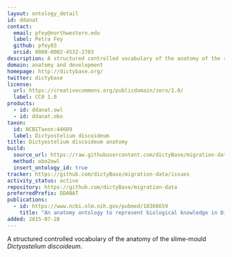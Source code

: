 ```yaml
---
layout: ontology_detail
id: ddanat
contact:
  email: pfey@northwestern.edu
  label: Petra Fey
  github: pfey03
  orcid: 0000-0002-4532-2703
description: A structured controlled vocabulary of the anatomy of the slime-mold Dictyostelium discoideum
domain: anatomy and development
homepage: http://dictybase.org/
twitter: dictybase
license:
  url: https://creativecommons.org/publicdomain/zero/1.0/
  label: CC0 1.0
products:
  - id: ddanat.owl
  - id: ddanat.obo
taxon:
  id: NCBITaxon:44689
  label: Dictyostelium discoideum
title: Dictyostelium discoideum anatomy
build:
  source_url: https://raw.githubusercontent.com/dictyBase/migration-data/master/ontologies/dicty_anatomy.obo
  method: obo2owl
  insert_ontology_id: true
tracker: https://github.com/dictyBase/migration-data/issues
activity_status: active
repository: https://github.com/dictyBase/migration-data
preferredPrefix: DDANAT
publications:
  - id: https://www.ncbi.nlm.nih.gov/pubmed/18366659
    title: "An anatomy ontology to represent biological knowledge in Dictyostelium discoideum"
added: 2015-07-28
---
```


A structured controlled vocabulary of the anatomy of the slime-mould <i>Dictyostelium discoideum</i>.

